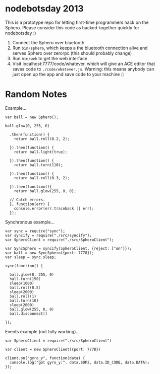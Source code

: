 # nodebotsday 2013

This is a prototype repo for letting first-time programmers hack on the Sphero.
Please consider this code as hacked-together quickly for nodebotsday :)

1. Connect the Sphero over bluetooth.
2. Run `bin/sphero`, which keeps a the bluetooth connection alive and serves Sphero over zerorpc (this should probably change)
3. Run `bin/web` to get the web interface
4. Visit localhost:7777/code/whatever, which will give an ACE editor that saves code to `./code/whatever.js`. Warning: this means anybody can just open up the app and save code to your machine :)

# Random Notes

Example...

    var ball = new Sphero();
    
    ball.glow(0, 255, 0)
    
      .then(function() {
        return ball.roll(0.2, 2);
        
      }).then(function() {
        return ball.light(true);
        
      }).then(function() {
        return ball.turn(110);
        
      }).then(function() {
        return ball.roll(0.3, 2);
        
      }).then(function(){
        return ball.glow(255, 0, 0);
        
      // Catch errors.
      }, function(err) {
        console.error(err.traceback || err);
      });

Synchronous example...

    var sync = require("sync");
    var syncify = require("./src/syncify");
    var SpheroClient = require("./src/SpheroClient");
    
    var SyncSphero = syncify(SpheroClient, {reject: ["on"]});
    var ball = new SyncSphero({port: 7778});
    var sleep = sync.sleep;
    
    sync(function() {
      
      ball.glow(0, 255, 0)
      ball.turn(150)
      sleep(1000)
      ball.roll(0.5)
      sleep(2000)
      ball.roll(1)
      ball.turn(10)
      sleep(2000)
      ball.glow(255, 0, 0)
      ball.disconnect()
      
    });

Events example (not fully working)...

    var SpheroClient = require("./src/SpheroClient")
    
    var client = new SpheroClient({port: 7778})
    
    client.on("gyro_y", function(data) {
      console.log("got gyro_y:", data.SOP2, data.ID_CODE, data.DATA);
    });


